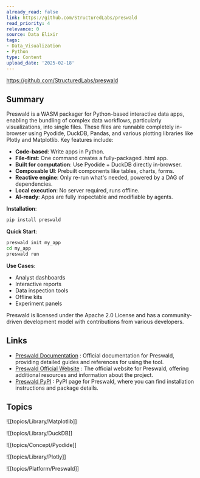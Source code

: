 ```yaml
---
already_read: false
link: https://github.com/StructuredLabs/preswald
read_priority: 4
relevance: 0
source: Data Elixir
tags:
- Data_Visualization
- Python
type: Content
upload_date: '2025-02-18'
---
```


https://github.com/StructuredLabs/preswald
## Summary

Preswald is a WASM packager for Python-based interactive data apps, enabling the bundling of complex data workflows, particularly visualizations, into single files. These files are runnable completely in-browser using Pyodide, DuckDB, Pandas, and various plotting libraries like Plotly and Matplotlib. Key features include:

- **Code-based**: Write apps in Python.
- **File-first**: One command creates a fully-packaged .html app.
- **Built for computation**: Use Pyodide + DuckDB directly in-browser.
- **Composable UI**: Prebuilt components like tables, charts, forms.
- **Reactive engine**: Only re-run what's needed, powered by a DAG of dependencies.
- **Local execution**: No server required, runs offline.
- **AI-ready**: Apps are fully inspectable and modifiable by agents.

**Installation**:
```bash
pip install preswald
```

**Quick Start**:
```bash
preswald init my_app
cd my_app
preswald run
```

**Use Cases**:
- Analyst dashboards
- Interactive reports
- Data inspection tools
- Offline kits
- Experiment panels

Preswald is licensed under the Apache 2.0 License and has a community-driven development model with contributions from various developers.
## Links

- [Preswald Documentation](https://docs.preswald.com) : Official documentation for Preswald, providing detailed guides and references for using the tool.
- [Preswald Official Website](https://www.preswald.com/) : The official website for Preswald, offering additional resources and information about the project.
- [Preswald PyPI](https://pypi.org/project/preswald/) : PyPI page for Preswald, where you can find installation instructions and package details.

## Topics

![[topics/Library/Matplotlib]]

![[topics/Library/DuckDB]]

![[topics/Concept/Pyodide]]

![[topics/Library/Plotly]]

![[topics/Platform/Preswald]]